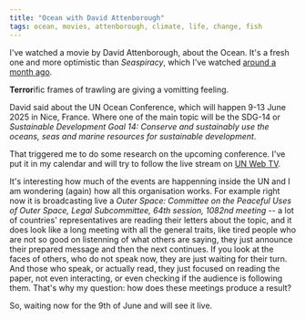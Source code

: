 ```yaml
---
title: "Ocean with David Attenborough"
tags: ocean, movies, attenborough, climate, life, change, fish
---
```


I've watched a movie by David Attenborough, about the Ocean. It's a fresh one and more optimistic than _Seaspiracy_,
which I've watched [around a month ago](/2025/03/31/diet-change.html).

**Terror**ific frames of trawling are giving a vomitting feeling.

David said about the UN Ocean Conference, which will happen 9-13 June 2025 in Nice, France. Where one of the main topic will be the SDG-14 or _Sustainable Development Goal 14: Conserve and sustainably use the oceans, seas and marine resources for sustainable development_.

That triggered me to do some research on the upcoming conference. I've put it in my calendar and will try to follow the live stream
on [UN Web TV](https://webtv.un.org/).

It's interesting how much of the events are happenning inside the
UN and I am wondering (again) how all this organisation works. For
example right now it is broadcasting live a _Outer Space:
Committee on the Peaceful Uses of Outer Space, Legal Subcommittee,
64th session, 1082nd meeting_ -- a lot of countries'
representatives are reading their letters about the topic, and it
does look like a long meeting with all the general traits, like
tired people who are not so good on listenning of what others are
saying, they just announce their prepared message and then the
next continues. If you look at the faces of others, who do not speak
now, they are just waiting for their turn. And those who speak,
or actually read, they just focused on reading the paper, not even
interacting, or even checking if the audience is following them.
That's why my question: how does these meetings produce a result?

So, waiting now for the 9th of June and will see it live.
